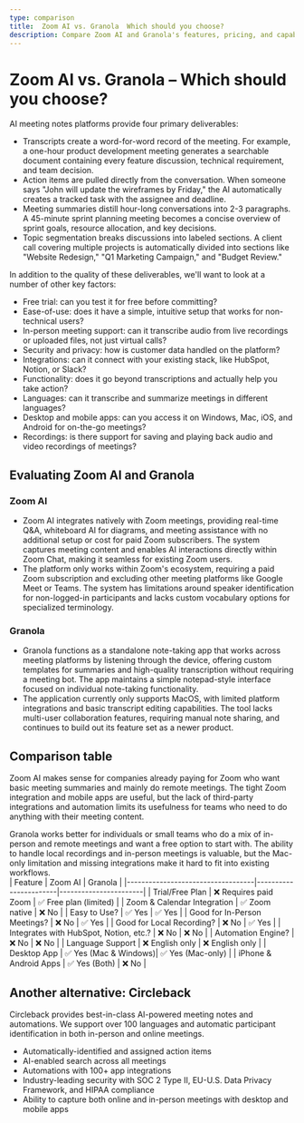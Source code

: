 ```yaml
---
type: comparison
title:  Zoom AI vs. Granola  Which should you choose?
description: Compare Zoom AI and Granola's features, pricing, and capabilities to find the best AI email management tool for your needs, plus discover Circleback as an alternative.
---
```


# Zoom AI vs. Granola – Which should you choose?  
AI meeting notes platforms provide four primary deliverables:  
  
* Transcripts create a word-for-word record of the meeting. For example, a one-hour product development meeting generates a searchable document containing every feature discussion, technical requirement, and team decision.  
* Action items are pulled directly from the conversation. When someone says "John will update the wireframes by Friday," the AI automatically creates a tracked task with the assignee and deadline.  
* Meeting summaries distill hour-long conversations into 2-3 paragraphs. A 45-minute sprint planning meeting becomes a concise overview of sprint goals, resource allocation, and key decisions.  
* Topic segmentation breaks discussions into labeled sections. A client call covering multiple projects is automatically divided into sections like "Website Redesign," "Q1 Marketing Campaign," and "Budget Review."  
  
In addition to the quality of these deliverables, we'll want to look at a number of other key factors:  
  
* Free trial: can you test it for free before committing?  
* Ease-of-use: does it have a simple, intuitive setup that works for non-technical users?  
* In-person meeting support: can it transcribe audio from live recordings or uploaded files, not just virtual calls?  
* Security and privacy: how is customer data handled on the platform?  
* Integrations: can it connect with your existing stack, like HubSpot, Notion, or Slack?  
* Functionality: does it go beyond transcriptions and actually help you take action?  
* Languages: can it transcribe and summarize meetings in different languages?  
* Desktop and mobile apps: can you access it on Windows, Mac, iOS, and Android for on-the-go meetings?  
* Recordings: is there support for saving and playing back audio and video recordings of meetings?    
## Evaluating Zoom AI and Granola  
### Zoom AI
* Zoom AI integrates natively with Zoom meetings, providing real-time Q&A, whiteboard AI for diagrams, and meeting assistance with no additional setup or cost for paid Zoom subscribers. The system captures meeting content and enables AI interactions directly within Zoom Chat, making it seamless for existing Zoom users.
* The platform only works within Zoom's ecosystem, requiring a paid Zoom subscription and excluding other meeting platforms like Google Meet or Teams. The system has limitations around speaker identification for non-logged-in participants and lacks custom vocabulary options for specialized terminology.

### Granola
* Granola functions as a standalone note-taking app that works across meeting platforms by listening through the device, offering custom templates for summaries and high-quality transcription without requiring a meeting bot. The app maintains a simple notepad-style interface focused on individual note-taking functionality.
* The application currently only supports MacOS, with limited platform integrations and basic transcript editing capabilities. The tool lacks multi-user collaboration features, requiring manual note sharing, and continues to build out its feature set as a newer product.  
## Comparison table    
Zoom AI makes sense for companies already paying for Zoom who want basic meeting summaries and mainly do remote meetings. The tight Zoom integration and mobile apps are useful, but the lack of third-party integrations and automation limits its usefulness for teams who need to do anything with their meeting content.

Granola works better for individuals or small teams who do a mix of in-person and remote meetings and want a free option to start with. The ability to handle local recordings and in-person meetings is valuable, but the Mac-only limitation and missing integrations make it hard to fit into existing workflows.  
| Feature                           | Zoom AI               | Granola               |
|-----------------------------------|-----------------------|-----------------------|
| Trial/Free Plan                   | ❌ Requires paid Zoom  | ✅ Free plan (limited) |
| Zoom & Calendar Integration       | ✅ Zoom native         | ❌ No                  |
| Easy to Use?                      | ✅ Yes                | ✅ Yes                |
| Good for In-Person Meetings?      | ❌ No                 | ✅ Yes                |
| Good for Local Recording?         | ❌ No                 | ✅ Yes                |
| Integrates with HubSpot, Notion, etc.? | ❌ No           | ❌ No                 |
| Automation Engine?                | ❌ No                 | ❌ No                 |
| Language Support                  | ❌ English only       | ❌ English only       |
| Desktop App                       | ✅ Yes (Mac & Windows)| ✅ Yes (Mac-only)     |
| iPhone & Android Apps             | ✅ Yes (Both)         | ❌ No                 |  
## Another alternative: Circleback  
Circleback provides best-in-class AI-powered meeting notes and automations. We support over 100 languages and automatic participant identification in both in-person and online meetings.  
  
* Automatically-identified and assigned action items  
* AI-enabled search across all meetings  
* Automations with 100+ app integrations  
* Industry-leading security with SOC 2 Type II, EU-U.S. Data Privacy Framework, and HIPAA compliance  
* Ability to capture both online and in-person meetings with desktop and mobile apps  